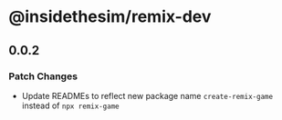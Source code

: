 # @insidethesim/remix-dev

## 0.0.2

### Patch Changes

- Update READMEs to reflect new package name `create-remix-game` instead of `npx remix-game`
